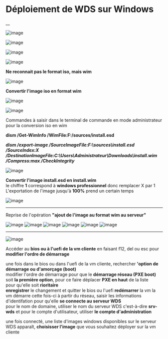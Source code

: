 # Déploiement de WDS sur Windows  

__

![image](https://github.com/techerbeatrice/WDS_deploiement_sur_Windows/assets/138071140/b89f5f50-df4e-4339-8e8d-8bfcfc69a62c)

![image](https://github.com/techerbeatrice/WDS_deploiement_sur_Windows/assets/138071140/3b0a116e-2fd8-47d0-85b5-383b0796cc6f)

![image](https://github.com/techerbeatrice/WDS_deploiement_sur_Windows/assets/138071140/44680d9f-ec69-4f2c-b9ed-9b2e28d272d4)

![image](https://github.com/techerbeatrice/WDS_deploiement_sur_Windows/assets/138071140/9ce994cf-53b5-43b6-8dba-8481279e4e0f)

**Ne reconnait pas le format iso, mais wim**      

![image](https://github.com/techerbeatrice/WDS_deploiement_sur_Windows/assets/138071140/322ad814-418c-4437-a81d-8d4fa3c0eb83)

**Convertir l'image iso en format wim**      

![image](https://github.com/techerbeatrice/WDS_deploiement_sur_Windows/assets/138071140/99ea283d-0330-4b4f-a088-fd04e10ca968) 

![image](https://github.com/techerbeatrice/WDS_deploiement_sur_Windows/assets/138071140/c2c73483-8ad1-4718-814d-279a06033460)

Commandes à saisir dans le terminal de commande en mode administrateur pour la conversion iso en wim   

**dism /Get-WimInfo /WimFile:F:/sources/install.esd**     

**_dism /export-image /SourceImageFile:F:\sources\install.esd /SourceIndex:X /DestinationImageFile:C:\Users\Administrateur\Downloads\install.wim /Compress:max /CheckIntegrity_**     

![image](https://github.com/techerbeatrice/WDS_deploiement_sur_Windows/assets/138071140/5c877609-fd53-4171-a9f2-a51524b90c80)

**Convertir l'image install.esd en install.wim**  
le chiffre **1** correspond à **windows professionnel** donc remplacer X par 1    
L'exportation de l'image jusqu'à **100%** prend un certain temps      

![image](https://github.com/techerbeatrice/WDS_deploiement_sur_Windows/assets/138071140/f5d5b6ca-6d76-4484-8e09-1ef1d8e1a04d)

___

Reprise de l'opération **"ajout de l'image au format wim au serveur"**     

![image](https://github.com/techerbeatrice/WDS_deploiement_sur_Windows/assets/138071140/f547e3b5-53e9-4b12-9dc5-afc6f48d3ef6)
![image](https://github.com/techerbeatrice/WDS_deploiement_sur_Windows/assets/138071140/028b60eb-50b0-4b9c-a219-0c93cfa89f90)
![image](https://github.com/techerbeatrice/WDS_deploiement_sur_Windows/assets/138071140/511a950b-c96e-4893-86d7-ae1a7c486ff2)
![image](https://github.com/techerbeatrice/WDS_deploiement_sur_Windows/assets/138071140/9528ec63-7be7-48c2-b9e2-44b6b0868b95)
![image](https://github.com/techerbeatrice/WDS_deploiement_sur_Windows/assets/138071140/c9d7c151-9862-4cd7-8d31-8d6030ba641c)
![image](https://github.com/techerbeatrice/WDS_deploiement_sur_Windows/assets/138071140/45955536-6e70-415f-87e2-968f1cf10429)

___

![image](https://github.com/techerbeatrice/WDS_deploiement_sur_Windows/assets/138071140/5faae3ac-43c3-4740-9c3c-adbda8988d21)

Accéder au **bios ou à l'uefi de la vm cliente** en faisant f12, del ou esc pour **modifier l'ordre de démarrage**     

une fois dans le bios ou dans l'uefi de la vm cliente, rechercher **'option de démarrage ou d'amorçage (boot)**      
modifier l'ordre de démarrage pour que le **démarrage réseau (PXE boot)** soit **la première option**, pour ce faire déplacer **PXE en haut** de la liste   
pour qu'elle soit **rioritaire**   
**enregistrer** le changement et quitter le bios ou l'uefi
**redémarrer** la vm 
la vm démarre cette fois-ci à partir du réseau, saisir les informations d'identifation pour qu'elle **se connecte au serveur WDS**  
pour le nom de domaine, utiliser le nom du serveur WDS c'est-à-dire **srv-wds** et pour le compte d'utilisateur, utiliser **le compte d'administration**     

une fois connecté, une liste d'images windows disponibles sur le serveur WDS apparaît, **choisisser l'image** que vous souhaitez déployer sur la vm cliente   


